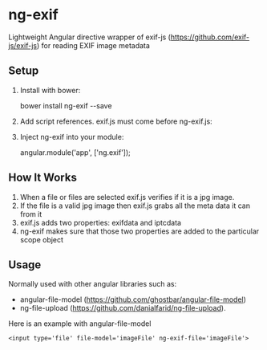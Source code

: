 # ng-exif
Lightweight Angular directive wrapper of exif-js (https://github.com/exif-js/exif-js) for reading EXIF image metadata 



Setup
-----

1) Install with bower:

    bower install ng-exif --save

2) Add script references. exif.js must come before ng-exif.js:

    <script src='/bower_components/exif-js/exif.js'></script>
    <script src='/bower_components/ng-exif/ng-exif.js'></script>

3) Inject ng-exif into your module:

    angular.module('app', ['ng.exif']);

How It Works
-----
1. When a file or files are selected exif.js verifies if it is a jpg image.
2. If the file is a valid jpg image then exif.js grabs all the meta data it can from it
3. exif.js adds two properties: exifdata and iptcdata
4. ng-exif makes sure that those two properties are added to the particular scope object

Usage
-----

Normally used with other angular libraries such as:
- angular-file-model (https://github.com/ghostbar/angular-file-model)
- ng-file-upload (https://github.com/danialfarid/ng-file-upload).

Here is an example with angular-file-model

    <input type='file' file-model='imageFile' ng-exif-file='imageFile'>
